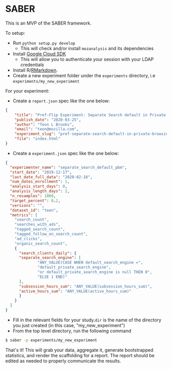 # SABER

This is an MVP of the SABER framework.

To setup:

* Run `python setup.py develop`
	* This will check and/or install `mozanalysis` and its dependencies
* Install [Google Cloud SDK](https://cloud.google.com/sdk/install)
	* This will allow you to authenticate your session with your LDAP credentials
* Install R/[RMarkdown](https://bookdown.org/yihui/rmarkdown/installation.html).
* Create a new experiment folder under the `experiments` directory, i.e `experiments/my_new_experiment`

For your experiment:

* Create a `report.json` spec like the one below:
```json
{
    "title": "Pref-Flip Experiment: Separate Search default in Private Browsing",
    "publish_date": "2020-03-25",
    "author": "Teon L Brooks",
    "email": "teon@mozilla.com",
    "experiment_slug": "pref-separate-search-default-in-private-browsing-release-71-73-bug-1603606",
    "file": "index.html"
}
```


* Create a `experiment.json` spec like the one below:

```json
{
  "experimenter_name": "separate_search_default_pbm",
  "start_date": "2019-12-17",
  "last_date_full_data": "2020-02-18",
  "num_dates_enrollment": 1,
  "analysis_start_days": 0,
  "analysis_length_days": 2,
  "n_resamples": 1000,
  "target_percent": 0.2,
  "versions": "",
  "dataset_id": "teon",
  "metrics": [
    "search_count",
    "searches_with_ads",
    "tagged_search_count",
    "tagged_follow_on_search_count",
    "ad_clicks",
    "organic_search_count",
    {
      "search_clients_daily": {
      "separate_search_engine": [
              "ANY_VALUE(CASE WHEN default_search_engine =",
              "default_private_search_engine",
              "or default_private_search_engine is null THEN 0",
              "ELSE 1 END)"
      ],
      "subsession_hours_sum": "ANY_VALUE(subsession_hours_sum)",
      "active_hours_sum": "ANY_VALUE(active_hours_sum)"
      }
    }
  ]
}

```

* Fill in the relevant fields for your study.`dir` is the name of the directory you just created (in this case, "my_new_experiment")
* From the top level directory, run the following command

```bash
$ saber -p experiments/my_new_experiment
```

That's it! This will grab your data, aggregate it, generate bootstrapped statistics, and render the scaffolding for a report. The report should be edited as needed to properly communicate the results.
